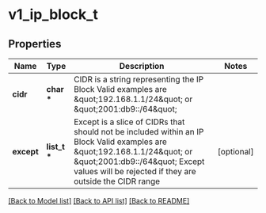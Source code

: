 # v1_ip_block_t

## Properties
Name | Type | Description | Notes
------------ | ------------- | ------------- | -------------
**cidr** | **char \*** | CIDR is a string representing the IP Block Valid examples are \&quot;192.168.1.1/24\&quot; or \&quot;2001:db9::/64\&quot; | 
**except** | **list_t \*** | Except is a slice of CIDRs that should not be included within an IP Block Valid examples are \&quot;192.168.1.1/24\&quot; or \&quot;2001:db9::/64\&quot; Except values will be rejected if they are outside the CIDR range | [optional] 

[[Back to Model list]](../README.md#documentation-for-models) [[Back to API list]](../README.md#documentation-for-api-endpoints) [[Back to README]](../README.md)



